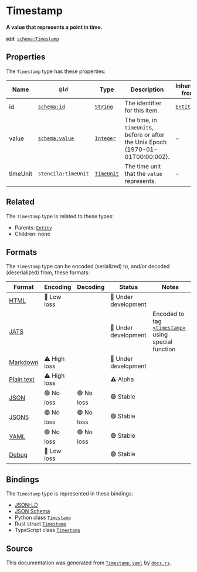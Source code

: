 # Timestamp

**A value that represents a point in time.**

**`@id`**: [`schema:Timestamp`](https://schema.org/Timestamp)

## Properties

The `Timestamp` type has these properties:

| Name     | `@id`                                      | Type                                                                                                 | Description                                                                      | Inherited from                                                                                   |
| -------- | ------------------------------------------ | ---------------------------------------------------------------------------------------------------- | -------------------------------------------------------------------------------- | ------------------------------------------------------------------------------------------------ |
| id       | [`schema:id`](https://schema.org/id)       | [`String`](https://github.com/stencila/stencila/blob/main/docs/reference/schema/data/string.md)      | The identifier for this item.                                                    | [`Entity`](https://github.com/stencila/stencila/blob/main/docs/reference/schema/other/entity.md) |
| value    | [`schema:value`](https://schema.org/value) | [`Integer`](https://github.com/stencila/stencila/blob/main/docs/reference/schema/data/integer.md)    | The time, in `timeUnit`s, before or after the Unix Epoch (1970-01-01T00:00:00Z). | -                                                                                                |
| timeUnit | `stencila:timeUnit`                        | [`TimeUnit`](https://github.com/stencila/stencila/blob/main/docs/reference/schema/data/time-unit.md) | The time unit that the `value` represents.                                       | -                                                                                                |

## Related

The `Timestamp` type is related to these types:

- Parents: [`Entity`](https://github.com/stencila/stencila/blob/main/docs/reference/schema/other/entity.md)
- Children: none

## Formats

The `Timestamp` type can be encoded (serialized) to, and/or decoded (deserialized) from, these formats:

| Format                                                                                        | Encoding         | Decoding     | Status                 | Notes                                                                                                                                   |
| --------------------------------------------------------------------------------------------- | ---------------- | ------------ | ---------------------- | --------------------------------------------------------------------------------------------------------------------------------------- |
| [HTML](https://github.com/stencila/stencila/blob/main/docs/reference/formats/html.md)         | 🔷 Low loss       |              | 🚧 Under development    |                                                                                                                                         |
| [JATS](https://github.com/stencila/stencila/blob/main/docs/reference/formats/jats.md)         |                  |              | 🚧 Under development    | Encoded to tag [`<timestamp>`](https://jats.nlm.nih.gov/articleauthoring/tag-library/1.3/element/timestamp.html) using special function |
| [Markdown](https://github.com/stencila/stencila/blob/main/docs/reference/formats/markdown.md) | ⚠️ High loss     |              | 🚧 Under development    |                                                                                                                                         |
| [Plain text](https://github.com/stencila/stencila/blob/main/docs/reference/formats/text.md)   | ⚠️ High loss     |              | ⚠️ Alpha               |                                                                                                                                         |
| [JSON](https://github.com/stencila/stencila/blob/main/docs/reference/formats/json.md)         | 🟢 No loss        | 🟢 No loss    | 🟢 Stable               |                                                                                                                                         |
| [JSON5](https://github.com/stencila/stencila/blob/main/docs/reference/formats/json5.md)       | 🟢 No loss        | 🟢 No loss    | 🟢 Stable               |                                                                                                                                         |
| [YAML](https://github.com/stencila/stencila/blob/main/docs/reference/formats/yaml.md)         | 🟢 No loss        | 🟢 No loss    | 🟢 Stable               |                                                                                                                                         |
| [Debug](https://github.com/stencila/stencila/blob/main/docs/reference/formats/debug.md)       | 🔷 Low loss       |              | 🟢 Stable               |                                                                                                                                         |

## Bindings

The `Timestamp` type is represented in these bindings:

- [JSON-LD](https://stencila.dev/Timestamp.jsonld)
- [JSON Schema](https://stencila.dev/Timestamp.schema.json)
- Python class [`Timestamp`](https://github.com/stencila/stencila/blob/main/python/python/stencila/types/timestamp.py)
- Rust struct [`Timestamp`](https://github.com/stencila/stencila/blob/main/rust/schema/src/types/timestamp.rs)
- TypeScript class [`Timestamp`](https://github.com/stencila/stencila/blob/main/typescript/src/types/Timestamp.ts)

## Source

This documentation was generated from [`Timestamp.yaml`](https://github.com/stencila/stencila/blob/main/schema/Timestamp.yaml) by [`docs.rs`](https://github.com/stencila/stencila/blob/main/rust/schema-gen/src/docs.rs).